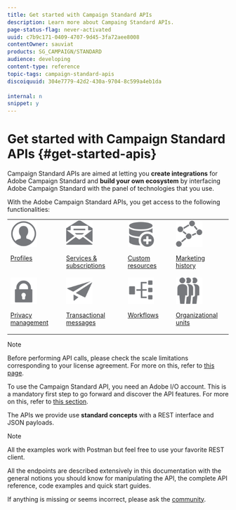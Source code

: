 ```yaml
---
title: Get started with Campaign Standard APIs
description: Learn more about Campaing Standard APIs.
page-status-flag: never-activated
uuid: c7b9c171-0409-4707-9d45-3fa72aee8008
contentOwner: sauviat
products: SG_CAMPAIGN/STANDARD
audience: developing
content-type: reference
topic-tags: campaign-standard-apis
discoiquuid: 304e7779-42d2-430a-9704-8c599a4eb1da

internal: n
snippet: y
---
```


# Get started with Campaign Standard APIs {#get-started-apis}

Campaign Standard APIs are aimed at letting you **create integrations** for Adobe Campaign Standard and **build your own ecosystem** by interfacing Adobe Campaign Standard with the panel of technologies that you use.

With the Adobe Campaign Standard APIs, you get access to the following functionalities:

<table><tr>
 <td valign="top"><a href="../../api/using/retrieving-profiles.md"><img width="60px" alt="conditions" src="assets/icon_profile.svg"/></a><p><a href="../../api/using/retrieving-profiles.md">Profiles</a></p></td>
<td valign="top"><a href="../../api/using/creating-a-service.md"><img width="60px" alt="conditions" src="assets/icon_services.svg"/></a><p><a href="../../api/using/creating-a-service.md">Services & subscriptions</a></p></td>
<td valign="top"><a href="../../api/using/interacting-with-custom-resources.md"><img width="60px" alt="conditions" src="assets/icon_customresources.svg"/></a><p><a href="../../api/using/interacting-with-custom-resources.md">Custom resources</a></p></td>
<td valign="top"><a href="../../api/using/interacting-with-marketing-history.md"><img width="60px" alt="conditions" src="assets/icon_marketinghistory.svg"/></a><p><a href="../../api/using/interacting-with-marketing-history.md">Marketing history</a></p></td>
</tr>
<tr>
<td valign="top"><a href="../../api/using/creating-a-privacy-request.md"><img width="60px" alt="conditions" src="assets/icon_privacy.svg"/></a><p><a href="../../api/using/creating-a-privacy-request.md">Privacy management</a></p></td>
<td valign="top"><a href="../../api/using/managing-transactional-messages.md"><img width="60px" alt="conditions" src="assets/icon_transactionalmessage.svg"/></a><p><a href="../../api/using/managing-transactional-messages.md">Transactional messages</a></p></td>
<td valign="top"><a href="../../api/using/controlling-a-workflow.md"><img width="60px" alt="conditions" src="assets/icon_workflows.svg"/></a><p><a href="../../api/using/controlling-a-workflow.md">Workflows</a></p></td>
<td valign="top"><a href="../../api/using/retrieving-an-organizational-unit.md"><img width="60px" alt="conditions" src="assets/icon_units.svg"/></a><p><a href="../../api/using/retrieving-an-organizational-unit.md">Organizational units</a></p></td>
</tr></table>

>[!NOTE]
>
>Before performing API calls, please check the scale limitations corresponding to your license agreement. For more on this, refer to [this page](https://helpx.adobe.com/legal/product-descriptions/campaign-standard.html#ITInfrastructureResourcesbyActiveProfilesTiers).

To use the Campaign Standard API, you need an Adobe I/O account. This is a mandatory first step to go forward and discover the API features. 
For more on this, refer to [this section](../../api/using/setting-up-api-access.md).

The APIs we provide use **standard concepts** with a REST interface and JSON payloads.

>[!NOTE]
>
>All the examples work with Postman but feel free to use your favorite REST client.

All the endpoints are described extensively in this documentation with the general notions you should know for manipulating the API, the complete API reference, code examples and quick start guides.

If anything is missing or seems incorrect, please ask the [community](https://experienceleaguecommunities.adobe.com/t5/adobe-campaign-standard/ct-p/adobe-campaign-standard-community).
